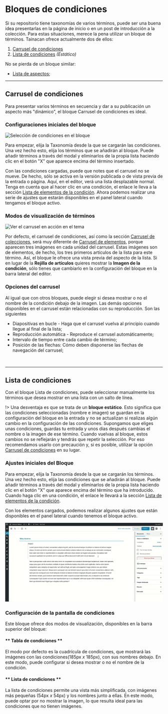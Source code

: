 # Bloques de condiciones

Si su repositorio tiene taxonomías de varios términos, puede ser una buena idea presentarlas en la página de inicio o en un post de introducción a la colección. Para estas situaciones, merece la pena utilizar un bloque de términos. Tainacan ofrece actualmente dos de ellos:

1. [Carrusel de condiciones](#carrusel-de-condiciones)
2. [Lista de condiciones](#lista-de-condiciones) _(Estático)_

No se pierda de un bloque similar:

- [Lista de aspectos](/es-mx/blocks-facets#lista-de-aspectos);

---

## Carrusel de condiciones

Para presentar varios términos en secuencia y dar a su publicación un aspecto más "dinámico", el bloque Carrusel de condiciones es ideal.

### Configuraciones iniciales del bloque

![Selección de condiciones en el bloque](_assets/gifs/blocks-terms-carousel-1.gif)

Para empezar, elija la Taxonomía desde la que se cargarán las condiciones. Una vez hecho esto, elija los términos que se añadirán al bloque. Puede añadir términos a través del modal y eliminarlos de la propia lista haciendo clic en el botón "X" que aparece encima del término insertado.

Con las condiciones cargadas, puede que notes que el carrusel no se mueve. De hecho, sólo se activa en la versión publicada o de vista previa de la entrada o página. Aquí, en el editor, verá una lista desplazable normal. Tenga en cuenta que al hacer clic en una condición, el enlace le lleva a la sección [Lista de elementos de la condición](/es-mx/tainacan-pages#páginas-de-elementos-de-un-término). Ahora podemos realizar una serie de ajustes que estarán disponibles en el panel lateral cuando tengamos el bloque activo.

### Modos de visualización de términos

![Ver el carrusel en acción en el tema](_assets/gifs/blocks-terms-carousel-2.gif)

Por defecto, el carrusel de condiciones, así como la sección [Carrusel de colecciones](/es-mx/blocks-collections#carrusel-de-colecciones), será muy diferente de [Carrusel de elementos](/es-mx/blocks-items#carrusel-de-elementos), porque aparecen tres imágenes en cada unidad del carrusel. Estas imágenes son de elementos, de hecho, los tres primeros artículos de la lista para este término. Así, el bloque le ofrece una vista previa del aspecto de la lista. Si en lugar de la **Rejilla de artículos** quieres mostrar la  **Imagen de la condición**, sólo tienes que cambiarlo en la configuración del bloque en la barra lateral del editor.

### Opciones del carrusel

Al igual que con otros bloques, puede elegir si desea mostrar o no el nombre de la condición debajo de la imagen. Las demás opciones disponibles en el carrusel están relacionadas con su reproducción. Son las siguientes

- Diapositivas en bucle - Haga que el carrusel vuelva al principio cuando llegue al final de la lista;
- Reproducción automática - Reproduce el carrusel automáticamente;
- Intervalo de tiempo entre cada cambio de término;
- Posición de las flechas: Cómo deben disponerse las flechas de navegación del carrusel;

<br>

---

## Lista de condiciones

Con el bloque Lista de condiciones, puede seleccionar manualmente los términos que desea mostrar en una lista con un salto de línea.

!> Una desventaja es que se trata de un **bloque estático**. Esto significa que las condiciones seleccionadas (nombre e imagen) se guardan en la configuración del bloque en la entrada y no se actualizan si realizas algún cambio en la configuración de las condiciones. Supongamos que eliges unas condiciones, guardas tu entrada y unos días después cambias el nombre o la imagen de ese término. Cuando vuelvas al bloque, estos cambios no se reflejarán y tendrás que repetir la selección. Por eso recomendamos usarlo con precaución y, si es posible, utilizar la opción [Carrusel de condiciones](#carrusel-de-condiciones) en su lugar.

### Ajustes iniciales del Bloque

Para empezar, elija la Taxonomía desde la que se cargarán los términos. Una vez hecho esto, elija las condiciones que se añadirán al bloque. Puede añadir términos a través del modal y eliminarlos de la propia lista haciendo clic en el botón "X" que aparece encima del término que ha introducido. Cuando haga clic en una condición, el enlace le llevará a la sección [Lista de elementos de la condición](/es-mx/tainacan-pages#páginas-de-elementos-de-una-condición).

Con los elementos cargados, podemos realizar algunos ajustes que están disponibles en el panel lateral cuando tenemos el bloque activo.

![Ajustes iniciales del Bloque](_assets/gifs/blocks-terms-list-1.gif)

### Configuración de la pantalla de condiciones

Este bloque ofrece dos modos de visualización, disponibles en la barra superior del bloque:

<!-- tabs:start -->

#### ** Tabla de condiciones **

El modo por defecto es la cuadrícula de condiciones, que mostrará las imágenes con las condiciones(185px _x_ 185px), con sus nombres debajo. En este modo, puede configurar si desea mostrar o no el nombre de la condición.

#### ** Lista de condiciones **

La lista de condiciones permite una vista más simplificada, con imágenes más pequeñas (54px _x_ 54px) y los nombres junto a ellas. En este modo, puede optar por no mostrar la imagen, lo que resulta ideal para las condiciones que no tienen imágenes.

<!-- tabs:end -->
